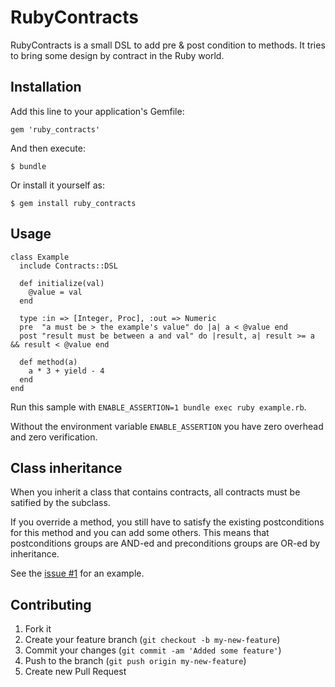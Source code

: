 # RubyContracts

RubyContracts is a small DSL to add pre & post condition to methods. It tries to bring some design by contract in the Ruby world.

## Installation

Add this line to your application's Gemfile:

    gem 'ruby_contracts'

And then execute:

    $ bundle

Or install it yourself as:

    $ gem install ruby_contracts

## Usage

    class Example
      include Contracts::DSL
      
      def initialize(val)
        @value = val
      end
      
      type :in => [Integer, Proc], :out => Numeric
      pre  "a must be > the example's value" do |a| a < @value end
      post "result must be between a and val" do |result, a| result >= a && result < @value end
      
      def method(a)
        a * 3 + yield - 4
      end
    end

Run this sample with `ENABLE_ASSERTION=1 bundle exec ruby example.rb`.

Without the environment variable `ENABLE_ASSERTION` you have zero overhead and zero verification.

## Class inheritance

When you inherit a class that contains contracts, all contracts must be satified by the subclass.

If you override a method, you still have to satisfy the existing postconditions for this method and you can add some others.
This means that postconditions groups are AND-ed and preconditions groups are OR-ed by inheritance.

See the [issue #1](https://github.com/nicoolas25/ruby_contracts/issues/1) for an example.

## Contributing

1. Fork it
2. Create your feature branch (`git checkout -b my-new-feature`)
3. Commit your changes (`git commit -am 'Added some feature'`)
4. Push to the branch (`git push origin my-new-feature`)
5. Create new Pull Request
